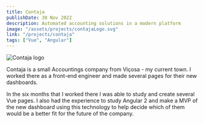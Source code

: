 ```yaml
---
title: Contaja
publishDate: 30 Nov 2022
description: Automated accounting solutions in a modern platform
image: "/assets/projects/contajaLogo.svg"
link: "/projects/contaja"
tags: ["Vue", "Angular"]
---
```


![Contaja logo](/assets/projects/contaja.svg)

Contaja is a small Accountings company from Viçosa - my current town. I worked there as a front-end engineer and made several pages for their new dashboards.

In the six months that I worked there I was able to study and create several Vue pages. I also had the experience to study Angular 2 and make a MVP of the new dashboard using this technology to help decide which of them would be a better fit for the future of the company.
